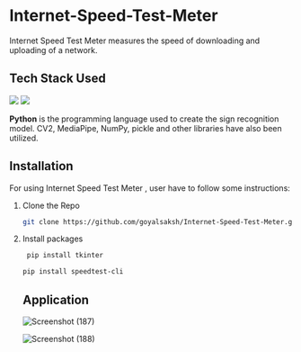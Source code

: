 # Internet-Speed-Test-Meter
Internet Speed Test Meter measures the speed of downloading and uploading of a network.
  ## Tech Stack Used
<img src="https://img.shields.io/badge/Python-ColourCode?logo=python&logoColor=yellow&style=ShieldStyle" /> <img src="https://img.shields.io/badge/tkinter-ColourCode?logo=tkinter&logoColor=blue&style=ShieldStyle" />


**Python** is the programming language used to create the sign recognition model. CV2, MediaPipe, NumPy, pickle and other libraries have also been utilized.
  ## Installation
  For using Internet Speed Test Meter , user have to follow some instructions:
  1. Clone the Repo
     ```sh
     git clone https://github.com/goyalsaksh/Internet-Speed-Test-Meter.git
     ```
 2. Install packages
    ```sh
     pip install tkinter
     ```
     
      ```sh
     pip install speedtest-cli
     ```
     ## Application
       ![Screenshot (187)](https://github.com/goyalsaksh/Internet-Speed-Test-Meter/assets/98030516/708fde4e-2d53-4cae-8f21-c8b23fce2f89)
       
       
       ![Screenshot (188)](https://github.com/goyalsaksh/Internet-Speed-Test-Meter/assets/98030516/8ea73d73-61a9-4a87-9dcd-b82fae3b4b8e)


                                                                                                                   
